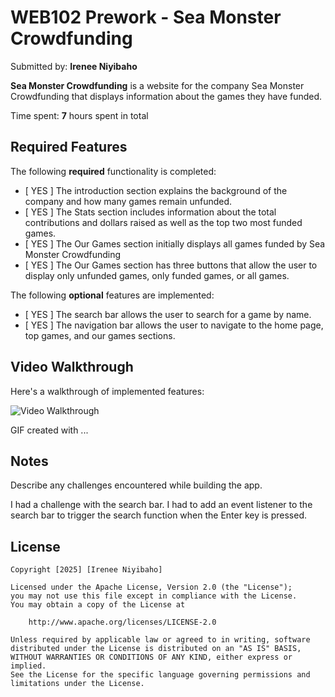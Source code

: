 # WEB102 Prework - **Sea Monster Crowdfunding**

Submitted by: **Irenee Niyibaho**

**Sea Monster Crowdfunding** is a website for the company Sea Monster Crowdfunding that displays information about the games they have funded.

Time spent: **7** hours spent in total

## Required Features

The following **required** functionality is completed:

* [ YES ] The introduction section explains the background of the company and how many games remain unfunded.
* [ YES ] The Stats section includes information about the total contributions and dollars raised as well as the top two most funded games.
* [ YES ] The Our Games section initially displays all games funded by Sea Monster Crowdfunding
* [ YES ] The Our Games section has three buttons that allow the user to display only unfunded games, only funded games, or all games.

The following **optional** features are implemented:

* [ YES ] The search bar allows the user to search for a game by name.
* [ YES ] The navigation bar allows the user to navigate to the home page, top games, and our games sections.

## Video Walkthrough

Here's a walkthrough of implemented features:

<img src='https://github.com/NiyiIrenee/web102_prework/blob/main/assets/walthrough.gif' title='Video Walkthrough' width='' alt='Video Walkthrough' />

<!-- Replace this with whatever GIF tool you used! -->
GIF created with ...  
<!-- Recommended tools:
[Kap](https://getkap.co/) for macOS
[ScreenToGif](https://www.screentogif.com/) for Windows
[peek](https://github.com/phw/peek) for Linux. -->

## Notes

Describe any challenges encountered while building the app.

I had a challenge with the search bar. I had to add an event listener to the search bar to trigger the search function when the Enter key is pressed.

## License

    Copyright [2025] [Irenee Niyibaho]

    Licensed under the Apache License, Version 2.0 (the "License");
    you may not use this file except in compliance with the License.
    You may obtain a copy of the License at

        http://www.apache.org/licenses/LICENSE-2.0

    Unless required by applicable law or agreed to in writing, software
    distributed under the License is distributed on an "AS IS" BASIS,
    WITHOUT WARRANTIES OR CONDITIONS OF ANY KIND, either express or implied.
    See the License for the specific language governing permissions and
    limitations under the License.
